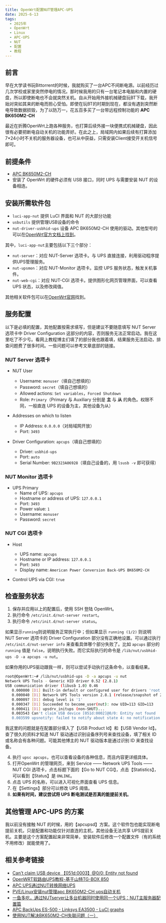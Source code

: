```yaml
---
title: OpenWrt配置NUT管理APC-UPS
date: 2025-6-13
tags:
  - 2025年
  - OpenWrt
  - Linux
  - APC-UPS
  - NUT
  - 配置
  - 教程
---
```



## 前言

早在大学读书玩Bittorrent的时候，我就购买了一台APC不间断电源。以前经历过几次学校或家里突然停电的情况。那时候我用的只有一台笔记本电脑和内置的硬盘，所以即使断电也不会就突然关机。自从开始用外接机械硬盘玩BT下载，我开始对突如其来的断电而担心受怕。即使在玩BT的时期到现在，都没有遇到突然断电导致数据损毁，为了以防万一，花五百多买了一台带远程控制功能的 **APC BK650M2-CH**

最近在折腾OpenWrt上跑各种服务，也打算后续外接一块便携式机械硬盘，因此很有必要把断电自动关机的功能弄好。在此之上，局域网内如果后续有打算添加7*24小时不关机的服务器设备，也可从中获益，只需安装Client接受开关机信号即可。


## 前提条件

- [APC BK650M2-CH](https://networkupstools.org/ddl/APC/Back-UPS_BK650M2-CH.html)
- 安装了 OpenWrt 的硬件必须有 USB 接口，同时 UPS 与需要安装 NUT 的设备相连。


## 安装所需软件包

- `luci-app-nut` 提供 LuCI 界面和 NUT 的大部分功能
- `usbutils` 提供管理USB设备的命令
- `nut-driver-usbhid-ups` 设备 APC BK650M2-CH 使用的驱动。其他型号的可以在[OpenWrt官方文档上找到](https://openwrt.org/docs/guide-user/services/ups/software.nut)。

其中，`luci-app-nut`主要包括以下三个部分：

- `nut-server`：对应 NUT-Server 选项卡。与 UPS 直接连接，利用驱动程序提供UPS管理服务。
- `nut-upsmon`：对应 NUT-Monitor 选项卡。监控 UPS 服务状态，触发关机事件。
- `nut-web-cgi`：对应 NUT-CGI 选项卡。提供图形化网页管理界面，可以查看 UPS 状态，以及修改阈值。

其他相关软件包可以在[OpenWrt官网](https://openwrt.org/docs/guide-user/services/ups/software.nut#package_selection)找到。


## 服务配置

以下是必填的配置，其他配置按需求填写，但是建议不要随意填写 NUT Server 选项卡中 Driver Configuration 这部分的内容，否则服务无法正常启动。我在这里吃了不少亏。看网上教程博主们填了的部分我也跟着填，结果服务无法启动，排查问题费了很多时间。一些问题可以参考文章底部的链接。

### NUT Server 选项卡

- NUT User
  - Username: `monuser`（填自己想填的）
  - Password: `secret`（填自己想填的）
  - Allowed actions: `Set variables`，`Forced Shutdown`
  - Role: `Primary`（Primary 与 Auxiliary 分别是 **主** 与 **从** 的角色。权限不同，一般直连 UPS 的设备为主，其他设备为从）

- Addresses on which to listen
  - IP Address: `0.0.0.0`（对局域网开放）
  - Port: `3493`

- Driver Configuration: `apcups`（填自己想填的）
  - Driver: `usbhid-ups`
  - Port: `auto`
  - Serial Number: `9B2323A06928`（填自己设备的，用 `lsusb -v` 即可获得）

### NUT Monitor 选项卡

- UPS Primary
  - Name of UPS: `apcups`
  - Hostname or address of UPS: `127.0.0.1`
  - Port: `3493`
  - Power value: `1`
  - Username: `monuser`
  - Password: `secret`

### NUT CGI 选项卡

- Host
  - UPS name: `apcups`
  - Hostname or IP address: `127.0.0.1`
  - Port: `3493`
  - Display name: `American Power Conversion Back-UPS BK650M2-CH`

- Control UPS via CGI: `true`


## 检查服务状态

1. 保存并应用以上的配置后，使用 SSH 登陆 OpenWrt。
2. 执行命令 `/etc/init.d/nut-server restart`。
3. 执行命令 `/etc/init.d/nut-server status`。

如果显示`running`则说明服务正常执行中；但如果显示 `running (1/2)` 则说明 NUT Server 选项卡的 Driver Configuration 部分没有正确地设置。可以通过执行 `/etc/init.d/nut-server info` 来查看具体哪个部分失败了。比如 `apcups` 部分的 `running` 值是 `false`，说明执行失败。而它实际执行的命令是 `/lib/nut/usbhid-ups -D -a apcups -u nut`。

如果你用的UPS驱动跟我一样，则可以尝试手动执行这条命令，以查看结果。

```bash
root@OpenWrt:~# /lib/nut/usbhid-ups -D -a apcups -u nut
Network UPS Tools - Generic HID driver 0.52 (2.8.1)
USB communication driver (libusb 1.0) 0.46
   0.000000	[D1] Built-in default or configured user for drivers 'root' was ignored due to 'nut' specified on command line
   0.000040	[D1] Network UPS Tools version 2.8.1 (release/snapshot of 2.8.1) built with aarch64-openwrt-linux-musl-gcc (OpenWrt GCC 13.3.0 r28698-0db2af95bc) 13.3.0 and configured with flags: --target=aarch64-openwrt-linux --host=aarch64-openwrt-linux --build=x86_64-pc-linux-gnu --disable-dependency-tracking --program-prefix= --program-suffix= --prefix=/usr --exec-prefix=/usr --bindir=/usr/bin --sbindir=/usr/sbin --libexecdir=/usr/lib --sysconfdir=/etc --datadir=/usr/share --localstatedir=/var --mandir=/usr/man --infodir=/usr/info --disable-nls --sysconfdir=/etc/nut --datadir=/usr/share/nut --with-dev --with-usb --without-avahi --without-snmp --with-serial --without-doc --with-neon --without-powerman --without-wrap --with-hotplug-dir=/etc/hotplug --with-cgi --without-ipmi --without-freeipmi --without-linux-i2c --without-ssl --without-libltdl --without-macosx_ups --with-statepath=/var/run/nut --with-pidpath=/var/run --with-drvpath=/lib/nut --with-user=root --with-group=root --with-gd-includes='-I/builder/shared-workdir/build/sdk/staging_dir/target-aarch64_cortex-a53_musl/usr/include -I/builder/shared-workdir/build/sdk/staging_dir/target-aarch64_cortex-a53_musl/usr/include/freetype2 -I/builder/shared-workdir/build/sdk/staging_dir/target-aarch64_cortex-a53_musl/usr/include/libpng16' --with-gd-libs='-L/builder/shared-workdir/build/sdk/staging_dir/target-aarch64_cortex-a53_musl/usr/lib -lgd'
   0.000097	[D1] debug level is '1'
   0.000347	[D1] Succeeded to become_user(nut): now UID=113 GID=113
   0.000411	[D1] upsdrv_initups (non-SHUT)...
   0.003543	Can't claim USB device [051d:0002]@0/0: Entity not found
   0.003599	upsnotify: failed to notify about state 4: no notification tech defined, will not spam more about it
```

我这里的问题就是在配置部分填入了【USB Product Id】和【USB Vendor Id】。查了很久的资料才知道 NUT 驱动通过识别设备序列号来查找设备，填了相关 ID 或名称会有各种问题。可能其他博主的 NUT 驱动版本是通过识别 ID 来查找设备。

4. 执行 `upsc apcups`，也可以查看设备的各种信息，而且内容更详细具体。
5. 打开OpenWrt 的管理网页，来到 Service —— Network UPS Tools —— NUT CGI 选项卡，点击标题下面的【Go to NUT CGI】，点击【Statistics】，可以看到【Status】是 `ONLINE`。
6. 点击 UPS 的名称，可以进入可视化界面查看 UPS 信息。
7. 在【Settings】部分可以修改 UPS 阈值。
8. **如果有时间，建议尝试将 UPS 断电测试是否真的能提前关机**。


## 其他管理 APC-UPS 的方案

我以前没有接触 NUT 的时候，用的【apcupsd】方案。这个软件包也能实现断电提前关机，只是配置和功能仅针对直连的主机，其他设备无法共享 UPS提前关机。主要是这个方案配置起来非常简单，安装软件后修改一个配置文件（有的系统不用修改）就能使用了。


## 相关参考链接

- [Can't claim USB device 【051d:0003】@0/0: Entity not found](https://community.home-assistant.io/t/nut-tools-only-1-usb-ups-at-a-time-works-solved/765244/7)
- [OpenWRT软路由UPS教程-基于山特TG-BOX 850](https://www.luqijian.com/2023/01/08/openwrt-with-ups-tutorial-based-on-santak-tg-box-850/)
- [APC UPS通过NUT转换网络UPS](https://blog.12ms.xyz/archives/2250)
- [PVE/Linux安装nut管理apc BK650M2-CH ups自动关机](https://www.haiyun.me/archives/1425.html)
- [一鱼多吃，通过NUTserver让多台机器同时使用同一个UPS：NUT主服务器配置篇](https://www.bilibili.com/opus/918271086007681026)
- [APC BackUps ES-500 - Linksys EA3500 - LuCI graphs](https://openwrt.org/docs/guide-user/services/ups/apcupsd_es500)
- [使用NUT解决BK650M2-CH失联问题（一）](https://www.alainlam.cn/?p=56)

